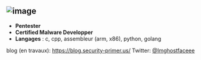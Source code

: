 ![image](https://user-images.githubusercontent.com/106155929/172268968-ab6ee6fa-078d-493f-89e6-936f9a9765fb.png)
---

- **Pentester**
- **Certified Malware Developper**
- **Langages** : c, cpp, assembleur (arm, x86), python, golang


blog (en travaux): https://blog.security-primer.us/
Twitter: [@Imghostfaceee](https://twitter.com/Imghostfaceee)
